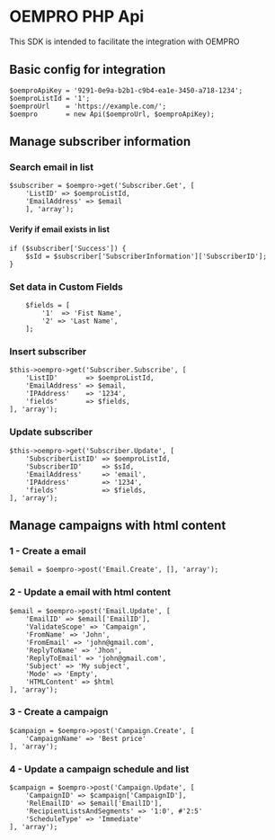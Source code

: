 # OEMPRO PHP Api

This SDK is intended to facilitate the integration with OEMPRO

## Basic config for integration
 
    $oemproApiKey = '9291-0e9a-b2b1-c9b4-ea1e-3450-a718-1234';
    $oemproListId = '1';
    $oemproUrl    = 'https://example.com/';
    $oempro       = new Api($oemproUrl, $oemproApiKey);

## Manage subscriber information

    
### Search email in list
    
    $subscriber = $oempro->get('Subscriber.Get', [
        'ListID' => $oemproListId, 
        'EmailAddress' => $email
        ], 'array');

#### Verify if email exists in list
    if ($subscriber['Success']) {
        $sId = $subscriber['SubscriberInformation']['SubscriberID'];
    }

            
### Set data in Custom Fields
    
        $fields = [
            '1'  => 'Fist Name',
            '2' => 'Last Name',
        ];

### Insert subscriber

    $this->oempro->get('Subscriber.Subscribe', [
        'ListID'       => $oemproListId,
        'EmailAddress' => $email,
        'IPAddress'    => '1234',
        'fields'       => $fields,
    ], 'array');

### Update subscriber

    $this->oempro->get('Subscriber.Update', [
        'SubscriberListID' => $oemproListId,
        'SubscriberID'     => $sId,
        'EmailAddress'     => 'email',
        'IPAddress'        => '1234',
        'fields'           => $fields,
    ], 'array');


## Manage campaigns with html content

### 1 - Create a email
    $email = $oempro->post('Email.Create', [], 'array');
    
### 2 - Update a email with html content
    $email = $oempro->post('Email.Update', [
        'EmailID' => $email['EmailID'],
        'ValidateScope' => 'Campaign',
        'FromName' => 'John',
        'FromEmail' => 'john@gmail.com',
        'ReplyToName' => 'Jhon',
        'ReplyToEmail' => 'john@gmail.com',
        'Subject' => 'My subject',
        'Mode' => 'Empty',
        'HTMLContent' => $html
    ], 'array');
    
### 3 - Create a campaign
    $campaign = $oempro->post('Campaign.Create', [
        'CampaignName' => 'Best price'
    ], 'array');
    
### 4 - Update a campaign schedule and list
    $campaign = $oempro->post('Campaign.Update', [
        'CampaignID' => $campaign['CampaignID'],
        'RelEmailID' => $email['EmailID'],
        'RecipientListsAndSegments' => '1:0', #'2:5'
        'ScheduleType' => 'Immediate'
    ], 'array');    

